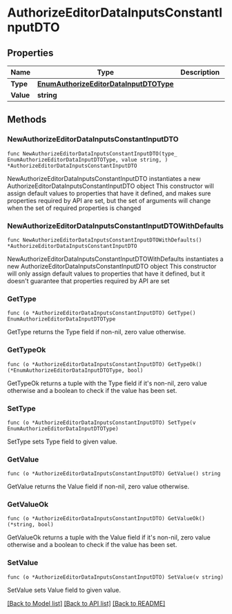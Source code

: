 # AuthorizeEditorDataInputsConstantInputDTO

## Properties

Name | Type | Description | Notes
------------ | ------------- | ------------- | -------------
**Type** | [**EnumAuthorizeEditorDataInputDTOType**](EnumAuthorizeEditorDataInputDTOType.md) |  | 
**Value** | **string** |  | 

## Methods

### NewAuthorizeEditorDataInputsConstantInputDTO

`func NewAuthorizeEditorDataInputsConstantInputDTO(type_ EnumAuthorizeEditorDataInputDTOType, value string, ) *AuthorizeEditorDataInputsConstantInputDTO`

NewAuthorizeEditorDataInputsConstantInputDTO instantiates a new AuthorizeEditorDataInputsConstantInputDTO object
This constructor will assign default values to properties that have it defined,
and makes sure properties required by API are set, but the set of arguments
will change when the set of required properties is changed

### NewAuthorizeEditorDataInputsConstantInputDTOWithDefaults

`func NewAuthorizeEditorDataInputsConstantInputDTOWithDefaults() *AuthorizeEditorDataInputsConstantInputDTO`

NewAuthorizeEditorDataInputsConstantInputDTOWithDefaults instantiates a new AuthorizeEditorDataInputsConstantInputDTO object
This constructor will only assign default values to properties that have it defined,
but it doesn't guarantee that properties required by API are set

### GetType

`func (o *AuthorizeEditorDataInputsConstantInputDTO) GetType() EnumAuthorizeEditorDataInputDTOType`

GetType returns the Type field if non-nil, zero value otherwise.

### GetTypeOk

`func (o *AuthorizeEditorDataInputsConstantInputDTO) GetTypeOk() (*EnumAuthorizeEditorDataInputDTOType, bool)`

GetTypeOk returns a tuple with the Type field if it's non-nil, zero value otherwise
and a boolean to check if the value has been set.

### SetType

`func (o *AuthorizeEditorDataInputsConstantInputDTO) SetType(v EnumAuthorizeEditorDataInputDTOType)`

SetType sets Type field to given value.


### GetValue

`func (o *AuthorizeEditorDataInputsConstantInputDTO) GetValue() string`

GetValue returns the Value field if non-nil, zero value otherwise.

### GetValueOk

`func (o *AuthorizeEditorDataInputsConstantInputDTO) GetValueOk() (*string, bool)`

GetValueOk returns a tuple with the Value field if it's non-nil, zero value otherwise
and a boolean to check if the value has been set.

### SetValue

`func (o *AuthorizeEditorDataInputsConstantInputDTO) SetValue(v string)`

SetValue sets Value field to given value.



[[Back to Model list]](../README.md#documentation-for-models) [[Back to API list]](../README.md#documentation-for-api-endpoints) [[Back to README]](../README.md)


